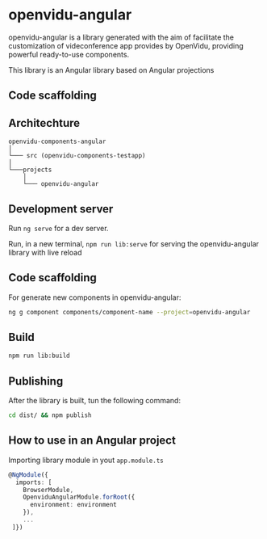 # openvidu-angular

openvidu-angular is a library generated with the aim of facilitate the customization of videconference app provides by OpenVidu, providing powerful ready-to-use components.

This library is an Angular library based on Angular projections

## Code scaffolding

## Architechture

```
openvidu-components-angular
│
└─── src (openvidu-components-testapp)
│
└───projects
    │
	└─── openvidu-angular
```

## Development server

Run `ng serve` for a dev server.

Run, in a new terminal, `npm run lib:serve` for serving the openvidu-angular library with live reload

## Code scaffolding

For generate new components in openvidu-angular:

```bash
ng g component components/component-name --project=openvidu-angular
```


## Build

```bash
npm run lib:build
```

## Publishing

After the library is built, tun the following command:

```bash
cd dist/ && npm publish
```

## How to use in an Angular project

Importing library module in yout `app.module.ts`

```typescript
@NgModule({
  imports: [
    BrowserModule,
    OpenviduAngularModule.forRoot({
      environment: environment
    }),
    ...
 ]})
```
